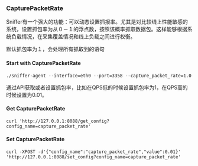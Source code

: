 ### CapturePacketRate

Sniffer有一个强大的功能：可以动态设置抓报率。尤其是对比较线上性能敏感的系统，设置抓包率为从０－１的浮点数，按照该概率抓取数据包。这样能够根据系统负载情况，在采集覆盖情况和线上负载之间进行权衡。


默认抓包率为１，会处理所有抓取到的语句

#### Start with CapturePacketRate
```
./sniffer-agent --interface=eth0 --port=3358 --capture_packet_rate=1.0
```

通过API获取或者设置抓包率，比如在QPS低的时候设置抓包率为1，在QPS高的时候设置为0.01。
#### Get CapturePacketRate
```
curl 'http://127.0.0.1:8088/get_config?config_name=capture_packet_rate'
```

#### Set CapturePacketRate
```
curl -XPOST -d'{"config_name":"capture_packet_rate","value":0.01}' 'http://127.0.0.1:8088/set_config?config_name=capture_packet_rate'
```

